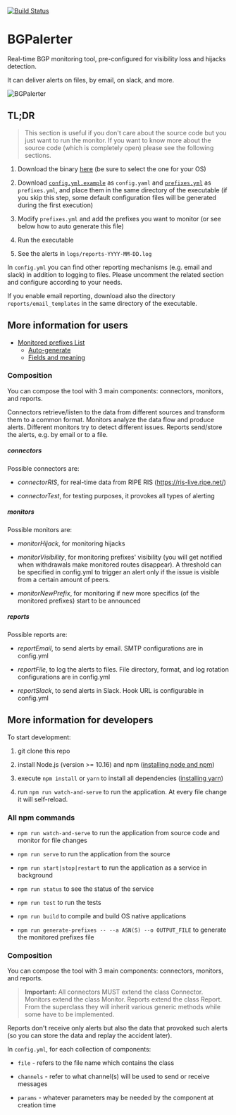 [![Build Status](https://api.travis-ci.org/nttgin/bgpalerter.svg)](https://travis-ci.org/nttgin/bgpalerter)
# BGPalerter
Real-time BGP monitoring tool, pre-configured for visibility loss and hijacks detection.

It can deliver alerts on files, by email, on slack, and more.

![BGPalerter](https://massimocandela.com/img/bgpalerter_github_image.png)

## TL;DR
> This section is useful if you don't care about the source code but you just want to run the monitor.
If you want to know more about the source code (which is completely open) please see the following sections.

1. Download the binary [here](https://github.com/nttgin/BGPalerter/releases) (be sure to select the one for your OS)

2. Download [`config.yml.example`](https://raw.githubusercontent.com/nttgin/BGPalerter/master/config.yml.example) as `config.yaml` and [`prefixes.yml`](https://raw.githubusercontent.com/nttgin/BGPalerter/master/prefixes.yml.example) as `prefixes.yml`, and place them in the same directory of the executable (if you skip this step, some default configuration files will be generated during the first execution)

3. Modify `prefixes.yml` and add the prefixes you want to monitor (or see below how to auto generate this file)

4. Run the executable

5. See the alerts in `logs/reports-YYYY-MM-DD.log`

In `config.yml` you can find other reporting mechanisms (e.g. email and slack) in addition to logging to files. 
Please uncomment the related section and configure according to your needs.

If you enable email reporting, download also the directory `reports/email_templates` in the same directory of the executable.


## More information for users

- [Monitored prefixes List](docs/prefixes.md#prefixes)
  - [Auto-generate](docs/prefixes.md#generate)
  - [Fields and meaning](docs/prefixes.md#prefixes-fields)

### Composition

You can compose the tool with 3 main components: connectors, monitors, and reports.

Connectors retrieve/listen to the data from different sources and transform them to a common format.
Monitors analyze the data flow and produce alerts. Different monitors try to detect different issues.
Reports send/store the alerts, e.g. by email or to a file.

##### connectors

Possible connectors are:

* _connectorRIS_, for real-time data from RIPE RIS (https://ris-live.ripe.net/)

* _connectorTest_, for testing purposes, it provokes all types of alerting

##### monitors

Possible monitors are:

* _monitorHijack_, for monitoring hijacks

* _monitorVisibility_, for monitoring prefixes' visibility (you will get notified when withdrawals make monitored routes disappear). A threshold can be specified in config.yml to trigger an alert only if the issue is visible from a certain amount of peers.

* _monitorNewPrefix_, for monitoring if new more specifics (of the monitored prefixes) start to be announced

##### reports

Possible reports are:

* _reportEmail_, to send alerts by email. SMTP configurations are in config.yml

* _reportFile_, to log the alerts to files. File directory, format, and log rotation configurations are in config.yml

* _reportSlack_, to send alerts in Slack. Hook URL is configurable in config.yml


## More information for developers

To start development:

1. git clone this repo

2. install Node.js (version >= 10.16) and npm ([installing node and npm](https://nodejs.org/en/download/))

3. execute `npm install` or `yarn` to install all dependencies ([installing yarn](https://yarnpkg.com/lang/en/docs/install))

4. run `npm run watch-and-serve` to run the application. At every file change it will self-reload.

### All npm commands

* `npm run watch-and-serve` to run the application from source code and monitor for file changes

* `npm run serve` to run the application from the source

* `npm run start|stop|restart` to run the application as a service in background

* `npm run status` to see the status of the service

* `npm run test` to run the tests

* `npm run build` to compile and build OS native applications

* `npm run generate-prefixes -- --a ASN(S) --o OUTPUT_FILE` to generate the monitored prefixes file

### Composition

You can compose the tool with 3 main components: connectors, monitors, and reports.

> **Important:**
All connectors MUST extend the class Connector. Monitors extend the class Monitor. Reports extend the class Report.
From the superclass they will inherit various generic methods while some have to be implemented.

Reports don't receive only alerts but also the data that provoked such alerts (so you can store the data and replay the accident later).

In `config.yml`, for each collection of components:

* `file` - refers to the file name which contains the class

* `channels` - refer to what channel(s) will be used to send or receive messages

* `params` - whatever parameters may be needed by the component at creation time




